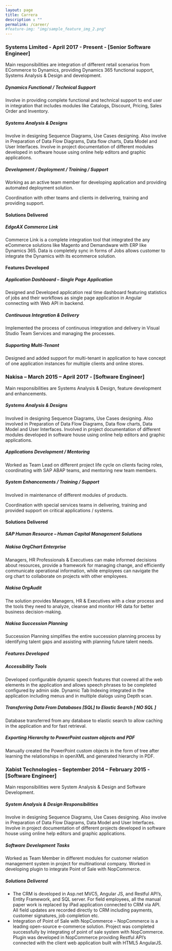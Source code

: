 ```yaml
---
layout: page
title: Carrera
description : ""
permalink: /career/
#feature-img: "img/sample_feature_img_2.png"
---
```


### Systems Limited - April 2017 - Present - [Senior Software Engineer]

Main responsibilities are integration of different retail scenarios from ECommerce to Dynamics, providing Dynamics 365 functional support, Systems Analysis & Design and development. 

##### Dynamics Functional / Technical Support 

Involve in providing complete functional and technical support to end user in integration that includes modules like Catalogs, Discount, Pricing, Sales Order and Inventory. 

##### Systems Analysis & Designs  

Involve in designing Sequence Diagrams, Use Cases designing. Also involve in Preparation of Data Flow Diagrams, Data flow charts, Data Model and User Interfaces. Involve in project documentation of different modules developed in software house using online help editors and graphic applications. 

##### Development / Deployment / Training / Support 

Working as an active team member for developing application and providing automated deployment solution. 

Coordination with other teams and clients in delivering, training and providing support. 

 

#### Solutions Delivered 

##### EdgeAX Commerce Link 

Commerce Link is a complete integration tool that integrated the any eCommerce solutions like Magento and Demandware with ERP like Dynamics 365. Data is completely sync in forms of Jobs allows customer to integrate the Dynamics with its ecommerce solution. 

#### Features Developed 

##### Application Dashboard – Single Page Application 

Designed and Developed application real time dashboard featuring statistics of jobs and their workflows as single page application in Angular connecting with Web API in backend. 

##### Continuous Integration & Delivery 

Implemented the process of continuous integration and delivery in Visual Studio Team Services and managing the processes.  

##### Supporting Multi-Tenant  

Designed and added support for multi-tenant in application to have concept of one application instances for multiple clients and online stores.


### Nakisa – March 2015 – April 2017 - [Software Engineer]

Main responsibilities are Systems Analysis & Design, feature development and enhancements.

##### Systems Analysis & Designs 

Involved in designing Sequence Diagrams, Use Cases designing. Also involved in Preparation of Data Flow Diagrams, Data flow charts, Data Model and User Interfaces. Involved in project documentation of different modules developed in software house using online help editors and graphic applications.

##### Applications Development / Mentoring 

Worked as Team Lead on different project life cycle on clients facing roles, coordinating with SAP ABAP teams, and mentoring new team members. 


##### System Enhancements / Training / Support 

Involved in maintenance of different modules of products.  

Coordination with special services teams in delivering, training and provided support on critical applications / systems. 


#### Solutions Delivered

##### SAP Human Resource – Human Capital Management Solutions

##### Nakisa OrgChart Enterprise

Managers, HR Professionals & Executives can make informed decisions about resources, provide a framework for managing change, and efficiently communicate operational information, while employees can navigate the org chart to collaborate on projects with other employees.

##### Nakisa OrgAudit

The solution provides Managers, HR & Executives with a clear process and the tools they need to analyze, cleanse and monitor HR data for better business decision-making.

##### Nakisa Succession Planning

Succession Planning simplifies the entire succession planning process by identifying talent gaps and assisting with planning future talent needs. 

##### Features Developed

##### Accessibility Tools

Developed configurable dynamic speech features that covered all the web elements in the application and allows speech phrases to be completed configured by admin side. Dynamic Tab Indexing integrated in the application including menus and in multiple dialogs using Depth scan. 

##### Transferring Data From Databases [SQL] to Elastic Search [ NO SQL ] 

Database transferred from any database to elastic search to allow caching in the application and for fast retrieval. 

##### Exporting Hierarchy to PowerPoint custom objects and PDF 

Manually created the PowerPoint custom objects in the form of tree after learning the relationships in openXML and generated hierarchy in PDF. 


### Xabist Technologies – September 2014 – February 2015 - [Software Engineer]

Main responsibilities were System Analysis & Design and Software Development.

##### System Analysis & Design Responsibilities

Involve in designing Sequence Diagrams, Use Cases designing. Also involve in Preparation of Data Flow Diagrams, Data Model and User Interfaces. Involve in project documentation of different projects developed in software house using online help editors and graphic applications. 

##### Software Development Tasks

Worked as Team Member in different modules for customer relation management system in project for multinational company.
Worked in developing plugin to integrate Point of Sale with NopCommerce.

##### Solutions Delivered

- The CRM is developed in Asp.net MVC5, Angular JS, and Restful API’s, Entity Framework, and SQL server. For field employees, all the manual paper work is replaced by iPad application connected to CRM via API. All field updates are recorded directly to CRM including payments, customer signatures, job completion etc.
- Integration of Point of Sale with NopCommerce – NopCommerce is a leading open-source e-commerce solution. Project was completed successfully by integrating of point of sale system with NopCommerce. Plugin was developed in NopCommerce providing Restful API’s connected with the client web application built with HTML5 AngularJS.
